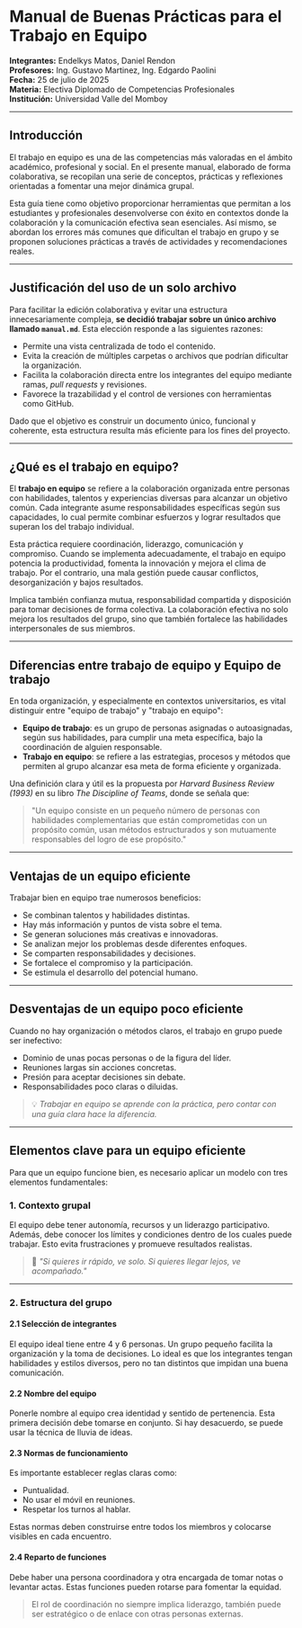 # Manual de Buenas Prácticas para el Trabajo en Equipo

**Integrantes:** Endelkys Matos, Daniel Rendon  
**Profesores:** Ing. Gustavo Martinez, Ing. Edgardo Paolini  
**Fecha:** 25 de julio de 2025  
**Materia:** Electiva Diplomado de Competencias Profesionales  
**Institución:** Universidad Valle del Momboy

---

## Introducción

El trabajo en equipo es una de las competencias más valoradas en el ámbito académico, profesional y social. En el presente manual, elaborado de forma colaborativa, se recopilan una serie de conceptos, prácticas y reflexiones orientadas a fomentar una mejor dinámica grupal.

Esta guía tiene como objetivo proporcionar herramientas que permitan a los estudiantes y profesionales desenvolverse con éxito en contextos donde la colaboración y la comunicación efectiva sean esenciales. Así mismo, se abordan los errores más comunes que dificultan el trabajo en grupo y se proponen soluciones prácticas a través de actividades y recomendaciones reales.

---

## Justificación del uso de un solo archivo

Para facilitar la edición colaborativa y evitar una estructura innecesariamente compleja, **se decidió trabajar sobre un único archivo llamado `manual.md`**. Esta elección responde a las siguientes razones:

- Permite una vista centralizada de todo el contenido.
- Evita la creación de múltiples carpetas o archivos que podrían dificultar la organización.
- Facilita la colaboración directa entre los integrantes del equipo mediante ramas, *pull requests* y revisiones.
- Favorece la trazabilidad y el control de versiones con herramientas como GitHub.

Dado que el objetivo es construir un documento único, funcional y coherente, esta estructura resulta más eficiente para los fines del proyecto.

---

## ¿Qué es el trabajo en equipo?

El **trabajo en equipo** se refiere a la colaboración organizada entre personas con habilidades, talentos y experiencias diversas para alcanzar un objetivo común. Cada integrante asume responsabilidades específicas según sus capacidades, lo cual permite combinar esfuerzos y lograr resultados que superan los del trabajo individual.

Esta práctica requiere coordinación, liderazgo, comunicación y compromiso. Cuando se implementa adecuadamente, el trabajo en equipo potencia la productividad, fomenta la innovación y mejora el clima de trabajo. Por el contrario, una mala gestión puede causar conflictos, desorganización y bajos resultados.

Implica también confianza mutua, responsabilidad compartida y disposición para tomar decisiones de forma colectiva. La colaboración efectiva no solo mejora los resultados del grupo, sino que también fortalece las habilidades interpersonales de sus miembros.

---

## Diferencias entre trabajo de equipo y Equipo de trabajo 

En toda organización, y especialmente en contextos universitarios, es vital distinguir entre "equipo de trabajo" y "trabajo en equipo":

- **Equipo de trabajo**: es un grupo de personas asignadas o autoasignadas, según sus habilidades, para cumplir una meta específica, bajo la coordinación de alguien responsable.
- **Trabajo en equipo**: se refiere a las estrategias, procesos y métodos que permiten al grupo alcanzar esa meta de forma eficiente y organizada.

Una definición clara y útil es la propuesta por *Harvard Business Review (1993)* en su libro *The Discipline of Teams*, donde se señala que:

> "Un equipo consiste en un pequeño número de personas con habilidades complementarias que están comprometidas con un propósito común, usan métodos estructurados y son mutuamente responsables del logro de ese propósito."

<!-- Daniel: Aquí puedes incluir una imagen ilustrativa con la diferencia entre “equipo de trabajo” y “trabajo en equipo”, tipo esquema -->

---

## Ventajas de un equipo eficiente

Trabajar bien en equipo trae numerosos beneficios:

- Se combinan talentos y habilidades distintas.
- Hay más información y puntos de vista sobre el tema.
- Se generan soluciones más creativas e innovadoras.
- Se analizan mejor los problemas desde diferentes enfoques.
- Se comparten responsabilidades y decisiones.
- Se fortalece el compromiso y la participación.
- Se estimula el desarrollo del potencial humano.

<!-- Daniel: Aquí puedes agregar un diagrama de ventajas en forma de lista visual o infografía circular -->

---

## Desventajas de un equipo poco eficiente

Cuando no hay organización o métodos claros, el trabajo en grupo puede ser inefectivo:

- Dominio de unas pocas personas o de la figura del líder.
- Reuniones largas sin acciones concretas.
- Presión para aceptar decisiones sin debate.
- Responsabilidades poco claras o diluidas.

> 💡 *Trabajar en equipo se aprende con la práctica, pero contar con una guía clara hace la diferencia.*

---

## Elementos clave para un equipo eficiente

Para que un equipo funcione bien, es necesario aplicar un modelo con tres elementos fundamentales:

### 1. Contexto grupal

El equipo debe tener autonomía, recursos y un liderazgo participativo. Además, debe conocer los límites y condiciones dentro de los cuales puede trabajar. Esto evita frustraciones y promueve resultados realistas.

> 🧠 *"Si quieres ir rápido, ve solo. Si quieres llegar lejos, ve acompañado."*

<!-- Daniel: Puedes agregar aquí una imagen con esa frase y un fondo inspirador -->

---

### 2. Estructura del grupo

#### 2.1 Selección de integrantes

El equipo ideal tiene entre 4 y 6 personas. Un grupo pequeño facilita la organización y la toma de decisiones. Lo ideal es que los integrantes tengan habilidades y estilos diversos, pero no tan distintos que impidan una buena comunicación.

#### 2.2 Nombre del equipo

Ponerle nombre al equipo crea identidad y sentido de pertenencia. Esta primera decisión debe tomarse en conjunto. Si hay desacuerdo, se puede usar la técnica de lluvia de ideas.

<!-- Daniel: Se puede incluir un ejemplo de nombre creativo para equipos universitarios -->

#### 2.3 Normas de funcionamiento

Es importante establecer reglas claras como:

- Puntualidad.
- No usar el móvil en reuniones.
- Respetar los turnos al hablar.

Estas normas deben construirse entre todos los miembros y colocarse visibles en cada encuentro.

#### 2.4 Reparto de funciones

Debe haber una persona coordinadora y otra encargada de tomar notas o levantar actas. Estas funciones pueden rotarse para fomentar la equidad.

>  El rol de coordinación no siempre implica liderazgo, también puede ser estratégico o de enlace con otras personas externas.



